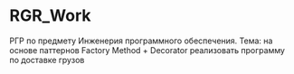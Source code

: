 # RGR_Work
РГР по предмету Инженерия программного обеспечения. Тема: на основе паттернов Factory Method + Decorator реализовать программу по доставке грузов
